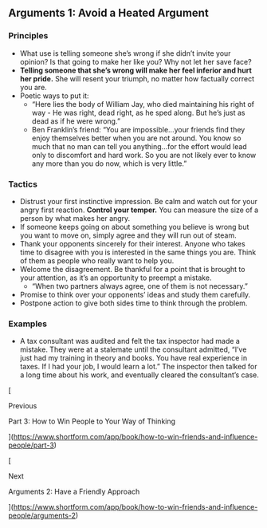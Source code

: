 ## Arguments 1: Avoid a Heated Argument

### Principles

- What use is telling someone she’s wrong if she didn’t invite your opinion? Is that going to make her like you? Why not let her save face?
- **Telling someone that she’s wrong will make her feel inferior and hurt her pride.** She will resent your triumph, no matter how factually correct you are.
- Poetic ways to put it:
    - “Here lies the body of William Jay, who died maintaining his right of way - He was right, dead right, as he sped along. But he’s just as dead as if he were wrong.”
    - Ben Franklin’s friend: “You are impossible...your friends find they enjoy themselves better when you are not around. You know so much that no man can tell you anything...for the effort would lead only to discomfort and hard work. So you are not likely ever to know any more than you do now, which is very little.”

### Tactics

- Distrust your first instinctive impression. Be calm and watch out for your angry first reaction. **Control your temper.** You can measure the size of a person by what makes her angry.
- If someone keeps going on about something you believe is wrong but you want to move on, simply agree and they will run out of steam.
- Thank your opponents sincerely for their interest. Anyone who takes time to disagree with you is interested in the same things you are. Think of them as people who really want to help you.
- Welcome the disagreement. Be thankful for a point that is brought to your attention, as it’s an opportunity to preempt a mistake.
    - “When two partners always agree, one of them is not necessary.”
- Promise to think over your opponents’ ideas and study them carefully.
- Postpone action to give both sides time to think through the problem.

### Examples

- A tax consultant was audited and felt the tax inspector had made a mistake. They were at a stalemate until the consultant admitted, “I’ve just had my training in theory and books. You have real experience in taxes. If I had your job, I would learn a lot.” The inspector then talked for a long time about his work, and eventually cleared the consultant’s case.

[

Previous

Part 3: How to Win People to Your Way of Thinking

](https://www.shortform.com/app/book/how-to-win-friends-and-influence-people/part-3)

[

Next

Arguments 2: Have a Friendly Approach

](https://www.shortform.com/app/book/how-to-win-friends-and-influence-people/arguments-2)